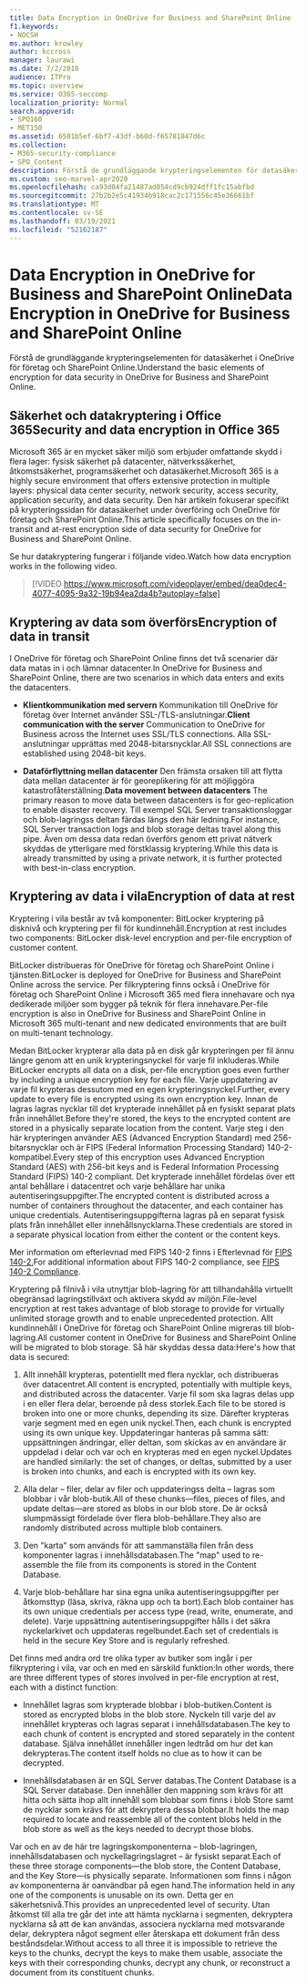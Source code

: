 ```yaml
---
title: Data Encryption in OneDrive for Business and SharePoint Online
f1.keywords:
- NOCSH
ms.author: krowley
author: kccross
manager: laurawi
ms.date: 7/2/2018
audience: ITPro
ms.topic: overview
ms.service: O365-seccomp
localization_priority: Normal
search.appverid:
- SPO160
- MET150
ms.assetid: 6501b5ef-6bf7-43df-b60d-f65781847d6c
ms.collection:
- M365-security-compliance
- SPO_Content
description: Förstå de grundläggande krypteringselementen för datasäkerhet i OneDrive för företag och SharePoint Online.
ms.custom: seo-marvel-apr2020
ms.openlocfilehash: ca93d04fa21487ad054cd9cb924dff1fc15abfbd
ms.sourcegitcommit: 27b2b2e5c41934b918cac2c171556c45e36661bf
ms.translationtype: MT
ms.contentlocale: sv-SE
ms.lasthandoff: 03/19/2021
ms.locfileid: "52162187"
---
```

# <a name="data-encryption-in-onedrive-for-business-and-sharepoint-online"></a><span data-ttu-id="e07c3-103">Data Encryption in OneDrive for Business and SharePoint Online</span><span class="sxs-lookup"><span data-stu-id="e07c3-103">Data Encryption in OneDrive for Business and SharePoint Online</span></span>

<span data-ttu-id="e07c3-104">Förstå de grundläggande krypteringselementen för datasäkerhet i OneDrive för företag och SharePoint Online.</span><span class="sxs-lookup"><span data-stu-id="e07c3-104">Understand the basic elements of encryption for data security in OneDrive for Business and SharePoint Online.</span></span>
  
## <a name="security-and-data-encryption-in-office-365"></a><span data-ttu-id="e07c3-105">Säkerhet och datakryptering i Office 365</span><span class="sxs-lookup"><span data-stu-id="e07c3-105">Security and data encryption in Office 365</span></span>

<span data-ttu-id="e07c3-106">Microsoft 365 är en mycket säker miljö som erbjuder omfattande skydd i flera lager: fysisk säkerhet på datacenter, nätverkssäkerhet, åtkomstsäkerhet, programsäkerhet och datasäkerhet.</span><span class="sxs-lookup"><span data-stu-id="e07c3-106">Microsoft 365 is a highly secure environment that offers extensive protection in multiple layers: physical data center security, network security, access security, application security, and data security.</span></span> <span data-ttu-id="e07c3-107">Den här artikeln fokuserar specifikt på krypteringssidan för datasäkerhet under överföring och OneDrive för företag och SharePoint Online.</span><span class="sxs-lookup"><span data-stu-id="e07c3-107">This article specifically focuses on the in-transit and at-rest encryption side of data security for OneDrive for Business and SharePoint Online.</span></span>
  
<span data-ttu-id="e07c3-108">Se hur datakryptering fungerar i följande video.</span><span class="sxs-lookup"><span data-stu-id="e07c3-108">Watch how data encryption works in the following video.</span></span>
  
> [!VIDEO https://www.microsoft.com/videoplayer/embed/dea0dec4-4077-4095-9a32-19b94ea2da4b?autoplay=false]
  
## <a name="encryption-of-data-in-transit"></a><span data-ttu-id="e07c3-109">Kryptering av data som överförs</span><span class="sxs-lookup"><span data-stu-id="e07c3-109">Encryption of data in transit</span></span>

<span data-ttu-id="e07c3-110">I OneDrive för företag och SharePoint Online finns det två scenarier där data matas in i och lämnar datacenter.</span><span class="sxs-lookup"><span data-stu-id="e07c3-110">In OneDrive for Business and SharePoint Online, there are two scenarios in which data enters and exits the datacenters.</span></span>
  
- <span data-ttu-id="e07c3-111">**Klientkommunikation med servern** Kommunikation till OneDrive för företag över Internet använder SSL-/TLS-anslutningar.</span><span class="sxs-lookup"><span data-stu-id="e07c3-111">**Client communication with the server** Communication to OneDrive for Business across the Internet uses SSL/TLS connections.</span></span> <span data-ttu-id="e07c3-112">Alla SSL-anslutningar upprättas med 2048-bitarsnycklar.</span><span class="sxs-lookup"><span data-stu-id="e07c3-112">All SSL connections are established using 2048-bit keys.</span></span>

- <span data-ttu-id="e07c3-113">**Dataförflyttning mellan datacenter** Den främsta orsaken till att flytta data mellan datacenter är för georeplikering för att möjliggöra katastrofåterställning.</span><span class="sxs-lookup"><span data-stu-id="e07c3-113">**Data movement between datacenters** The primary reason to move data between datacenters is for geo-replication to enable disaster recovery.</span></span> <span data-ttu-id="e07c3-114">Till exempel SQL Server transaktionsloggar och blob-lagringss deltan färdas längs den här ledning.</span><span class="sxs-lookup"><span data-stu-id="e07c3-114">For instance, SQL Server transaction logs and blob storage deltas travel along this pipe.</span></span> <span data-ttu-id="e07c3-115">Även om dessa data redan överförs genom ett privat nätverk skyddas de ytterligare med förstklassig kryptering.</span><span class="sxs-lookup"><span data-stu-id="e07c3-115">While this data is already transmitted by using a private network, it is further protected with best-in-class encryption.</span></span> 

## <a name="encryption-of-data-at-rest"></a><span data-ttu-id="e07c3-116">Kryptering av data i vila</span><span class="sxs-lookup"><span data-stu-id="e07c3-116">Encryption of data at rest</span></span>

<span data-ttu-id="e07c3-117">Kryptering i vila består av två komponenter: BitLocker kryptering på disknivå och kryptering per fil för kundinnehåll.</span><span class="sxs-lookup"><span data-stu-id="e07c3-117">Encryption at rest includes two components: BitLocker disk-level encryption and per-file encryption of customer content.</span></span>
  
<span data-ttu-id="e07c3-118">BitLocker distribueras för OneDrive för företag och SharePoint Online i tjänsten.</span><span class="sxs-lookup"><span data-stu-id="e07c3-118">BitLocker is deployed for OneDrive for Business and SharePoint Online across the service.</span></span> <span data-ttu-id="e07c3-119">Per filkryptering finns också i OneDrive för företag och SharePoint Online i Microsoft 365 med flera innehavare och nya dedikerade miljöer som bygger på teknik för flera innehavare.</span><span class="sxs-lookup"><span data-stu-id="e07c3-119">Per-file encryption is also in OneDrive for Business and SharePoint Online in Microsoft 365 multi-tenant and new dedicated environments that are built on multi-tenant technology.</span></span>
  
<span data-ttu-id="e07c3-120">Medan BitLocker krypterar alla data på en disk går krypteringen per fil ännu längre genom att en unik krypteringsnyckel för varje fil inkluderas.</span><span class="sxs-lookup"><span data-stu-id="e07c3-120">While BitLocker encrypts all data on a disk, per-file encryption goes even further by including a unique encryption key for each file.</span></span> <span data-ttu-id="e07c3-121">Varje uppdatering av varje fil krypteras dessutom med en egen krypteringsnyckel.</span><span class="sxs-lookup"><span data-stu-id="e07c3-121">Further, every update to every file is encrypted using its own encryption key.</span></span> <span data-ttu-id="e07c3-122">Innan de lagras lagras nycklar till det krypterade innehållet på en fysiskt separat plats från innehållet.</span><span class="sxs-lookup"><span data-stu-id="e07c3-122">Before they're stored, the keys to the encrypted content are stored in a physically separate location from the content.</span></span> <span data-ttu-id="e07c3-123">Varje steg i den här krypteringen använder AES (Advanced Encryption Standard) med 256-bitarsnycklar och är FIPS (Federal Information Processing Standard) 140-2-kompatibel.</span><span class="sxs-lookup"><span data-stu-id="e07c3-123">Every step of this encryption uses Advanced Encryption Standard (AES) with 256-bit keys and is Federal Information Processing Standard (FIPS) 140-2 compliant.</span></span> <span data-ttu-id="e07c3-124">Det krypterade innehållet fördelas över ett antal behållare i datacentret och varje behållare har unika autentiseringsuppgifter.</span><span class="sxs-lookup"><span data-stu-id="e07c3-124">The encrypted content is distributed across a number of containers throughout the datacenter, and each container has unique credentials.</span></span> <span data-ttu-id="e07c3-125">Autentiseringsuppgifterna lagras på en separat fysisk plats från innehållet eller innehållsnycklarna.</span><span class="sxs-lookup"><span data-stu-id="e07c3-125">These credentials are stored in a separate physical location from either the content or the content keys.</span></span>
  
<span data-ttu-id="e07c3-126">Mer information om efterlevnad med FIPS 140-2 finns i Efterlevnad för [FIPS 140-2.](/previous-versions/sql/sql-server-2008-r2/bb326611(v=sql.105))</span><span class="sxs-lookup"><span data-stu-id="e07c3-126">For additional information about FIPS 140-2 compliance, see [FIPS 140-2 Compliance](/previous-versions/sql/sql-server-2008-r2/bb326611(v=sql.105)).</span></span>
  
<span data-ttu-id="e07c3-127">Kryptering på filnivå i vila utnyttjar blob-lagring för att tillhandahålla virtuellt obegränsad lagringstillväxt och aktivera skydd av miljön.</span><span class="sxs-lookup"><span data-stu-id="e07c3-127">File-level encryption at rest takes advantage of blob storage to provide for virtually unlimited storage growth and to enable unprecedented protection.</span></span> <span data-ttu-id="e07c3-128">Allt kundinnehåll i OneDrive för företag och SharePoint Online migreras till blob-lagring.</span><span class="sxs-lookup"><span data-stu-id="e07c3-128">All customer content in OneDrive for Business and SharePoint Online will be migrated to blob storage.</span></span> <span data-ttu-id="e07c3-129">Så här skyddas dessa data:</span><span class="sxs-lookup"><span data-stu-id="e07c3-129">Here's how that data is secured:</span></span>
  
1. <span data-ttu-id="e07c3-130">Allt innehåll krypteras, potentiellt med flera nycklar, och distribueras över datacentret.</span><span class="sxs-lookup"><span data-stu-id="e07c3-130">All content is encrypted, potentially with multiple keys, and distributed across the datacenter.</span></span> <span data-ttu-id="e07c3-131">Varje fil som ska lagras delas upp i en eller flera delar, beroende på dess storlek.</span><span class="sxs-lookup"><span data-stu-id="e07c3-131">Each file to be stored is broken into one or more chunks, depending its size.</span></span> <span data-ttu-id="e07c3-132">Därefter krypteras varje segment med en egen unik nyckel.</span><span class="sxs-lookup"><span data-stu-id="e07c3-132">Then, each chunk is encrypted using its own unique key.</span></span> <span data-ttu-id="e07c3-133">Uppdateringar hanteras på samma sätt: uppsättningen ändringar, eller deltan, som skickas av en användare är uppdelad i delar och var och en krypteras med en egen nyckel.</span><span class="sxs-lookup"><span data-stu-id="e07c3-133">Updates are handled similarly: the set of changes, or deltas, submitted by a user is broken into chunks, and each is encrypted with its own key.</span></span>

2. <span data-ttu-id="e07c3-134">Alla delar – filer, delar av filer och uppdateringss delta – lagras som blobbar i vår blob-butik.</span><span class="sxs-lookup"><span data-stu-id="e07c3-134">All of these chunks—files, pieces of files, and update deltas—are stored as blobs in our blob store.</span></span> <span data-ttu-id="e07c3-135">De är också slumpmässigt fördelade över flera blob-behållare.</span><span class="sxs-lookup"><span data-stu-id="e07c3-135">They also are randomly distributed across multiple blob containers.</span></span>

3. <span data-ttu-id="e07c3-136">Den "karta" som används för att sammanställa filen från dess komponenter lagras i innehållsdatabasen.</span><span class="sxs-lookup"><span data-stu-id="e07c3-136">The "map" used to re-assemble the file from its components is stored in the Content Database.</span></span>

4. <span data-ttu-id="e07c3-137">Varje blob-behållare har sina egna unika autentiseringsuppgifter per åtkomsttyp (läsa, skriva, räkna upp och ta bort).</span><span class="sxs-lookup"><span data-stu-id="e07c3-137">Each blob container has its own unique credentials per access type (read, write, enumerate, and delete).</span></span> <span data-ttu-id="e07c3-138">Varje uppsättning autentiseringsuppgifter hålls i det säkra nyckelarkivet och uppdateras regelbundet.</span><span class="sxs-lookup"><span data-stu-id="e07c3-138">Each set of credentials is held in the secure Key Store and is regularly refreshed.</span></span>

<span data-ttu-id="e07c3-139">Det finns med andra ord tre olika typer av butiker som ingår i per filkryptering i vila, var och en med en särskild funktion:</span><span class="sxs-lookup"><span data-stu-id="e07c3-139">In other words, there are three different types of stores involved in per-file encryption at rest, each with a distinct function:</span></span>
  
- <span data-ttu-id="e07c3-140">Innehållet lagras som krypterade blobbar i blob-butiken.</span><span class="sxs-lookup"><span data-stu-id="e07c3-140">Content is stored as encrypted blobs in the blob store.</span></span> <span data-ttu-id="e07c3-141">Nyckeln till varje del av innehållet krypteras och lagras separat i innehållsdatabasen.</span><span class="sxs-lookup"><span data-stu-id="e07c3-141">The key to each chunk of content is encrypted and stored separately in the content database.</span></span> <span data-ttu-id="e07c3-142">Själva innehållet innehåller ingen ledtråd om hur det kan dekrypteras.</span><span class="sxs-lookup"><span data-stu-id="e07c3-142">The content itself holds no clue as to how it can be decrypted.</span></span>

- <span data-ttu-id="e07c3-143">Innehållsdatabasen är en SQL Server databas.</span><span class="sxs-lookup"><span data-stu-id="e07c3-143">The Content Database is a SQL Server database.</span></span> <span data-ttu-id="e07c3-144">Den innehåller den mappning som krävs för att hitta och sätta ihop allt innehåll som blobbar som finns i blob Store samt de nycklar som krävs för att dekryptera dessa blobbar.</span><span class="sxs-lookup"><span data-stu-id="e07c3-144">It holds the map required to locate and reassemble all of the content blobs held in the blob store as well as the keys needed to decrypt those blobs.</span></span>

<span data-ttu-id="e07c3-145">Var och en av de här tre lagringskomponenterna – blob-lagringen, innehållsdatabasen och nyckellagringslagret – är fysiskt separat.</span><span class="sxs-lookup"><span data-stu-id="e07c3-145">Each of these three storage components—the blob store, the Content Database, and the Key Store—is physically separate.</span></span> <span data-ttu-id="e07c3-146">Informationen som finns i någon av komponenterna är oanvändbar på egen hand.</span><span class="sxs-lookup"><span data-stu-id="e07c3-146">The information held in any one of the components is unusable on its own.</span></span> <span data-ttu-id="e07c3-147">Detta ger en säkerhetsnivå.</span><span class="sxs-lookup"><span data-stu-id="e07c3-147">This provides an unprecedented level of security.</span></span> <span data-ttu-id="e07c3-148">Utan åtkomst till alla tre går det inte att hämta nycklarna i segmenten, dekryptera nycklarna så att de kan användas, associera nycklarna med motsvarande delar, dekryptera något segment eller återskapa ett dokument från dess beståndsdelar.</span><span class="sxs-lookup"><span data-stu-id="e07c3-148">Without access to all three it is impossible to retrieve the keys to the chunks, decrypt the keys to make them usable, associate the keys with their corresponding chunks, decrypt any chunk, or reconstruct a document from its constituent chunks.</span></span>